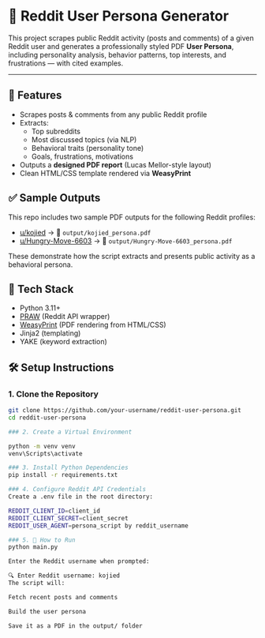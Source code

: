 # 🧠 Reddit User Persona Generator

This project scrapes public Reddit activity (posts and comments) of a given Reddit user and generates a professionally styled PDF **User Persona**, including personality analysis, behavior patterns, top interests, and frustrations — with cited examples.

---

## 📌 Features

- Scrapes posts & comments from any public Reddit profile
- Extracts:
  - Top subreddits
  - Most discussed topics (via NLP)
  - Behavioral traits (personality tone)
  - Goals, frustrations, motivations
- Outputs a **designed PDF report** (Lucas Mellor-style layout)
- Clean HTML/CSS template rendered via **WeasyPrint** 

## ✅ Sample Outputs

This repo includes two sample PDF outputs for the following Reddit profiles:

- [u/kojied](https://www.reddit.com/user/kojied/)
  → 📄 `output/kojied_persona.pdf`
- [u/Hungry-Move-6603](https://www.reddit.com/user/Hungry-Move-6603/)
  → 📄 `output/Hungry-Move-6603_persona.pdf`

These demonstrate how the script extracts and presents public activity as a behavioral persona.

## 🧰 Tech Stack

- Python 3.11+
- [PRAW](https://praw.readthedocs.io/) (Reddit API wrapper)
- [WeasyPrint](https://weasyprint.org/) (PDF rendering from HTML/CSS)
- Jinja2 (templating)
- YAKE (keyword extraction) 

## 🛠️ Setup Instructions

### 1. Clone the Repository

```bash
git clone https://github.com/your-username/reddit-user-persona.git
cd reddit-user-persona 

### 2. Create a Virtual Environment

python -m venv venv
venv\Scripts\activate  

### 3. Install Python Dependencies
pip install -r requirements.txt

### 4. Configure Reddit API Credentials
Create a .env file in the root directory:

REDDIT_CLIENT_ID=client_id
REDDIT_CLIENT_SECRET=client_secret
REDDIT_USER_AGENT=persona_script by reddit_username

### 5. 🚀 How to Run
python main.py

Enter the Reddit username when prompted:

🔍 Enter Reddit username: kojied
The script will:

Fetch recent posts and comments

Build the user persona

Save it as a PDF in the output/ folder
